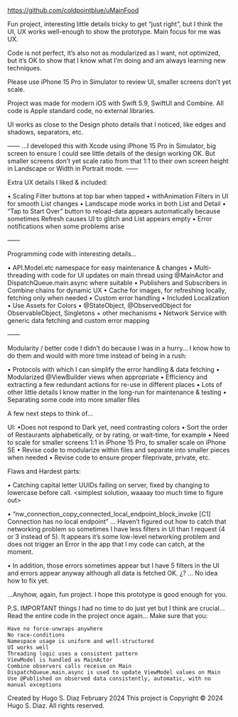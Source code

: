 https://github.com/coldpointblue/uMainFood

Fun project, interesting little details tricky to get “just right”, but I think the UI, UX works well-enough to show the prototype.  Main focus for me was UX.

Code is not perfect, it’s also not as modularized as I want, not optimized, but it’s OK to show that I know what I’m doing and am always learning new techniques. 

Please use iPhone 15 Pro in Simulator to review UI, smaller screens don’t yet scale.

Project was made for modern iOS with Swift 5.9, SwiftUI and Combine. All code is Apple standard code, no external libraries.

UI works as close to the Design photo details that I noticed, like edges and shadows, separators, etc.

——
…I developed this with Xcode using iPhone 15 Pro in Simulator, big screen to ensure I could see little details of the design working OK.
But smaller screens don’t yet scale ratio from that 1:1 to their own screen height in Landscape or Width in Portrait mode.
——

Extra UX details I liked & included:

• Scaling Filter buttons at top bar when tapped
• withAnimation Filters in UI for smooth List changes
• Landscape mode works in both List and Detail
• “Tap to Start Over” button to reload-data appears automatically because sometimes Refresh causes UI to glitch and List appears empty
• Error notifications when some problems arise

——

Programming code with interesting details…

• API.Model.etc namespace for easy maintenance & changes
• Multi-threading with code for UI updates on main thread using @MainActor and DispatchQueue.main.async where suitable
• Publishers and Subscribers in Combine chains for dynamic UX
• Cache for images, for refreshing locally, fetching only when needed
• Custom error handling
• Included Localization
• Use Assets for Colors
• @StateObject, @ObservedObject for ObservableObject, Singletons + other mechanisms
• Network Service with generic data fetching and custom error mapping

——

Modularity / better code I didn’t do because I was in a hurry… I know how to do them and would with more time instead of being in a rush:

• Protocols with which I can simplify the error handling & data fetching
• Modularized @ViewBuilder views when appropriate
• Efficiency and extracting a few redundant actions for re-use in different places
• Lots of other little details I know matter in the long-run for maintenance & testing
• Separating some code into more smaller files

A few next steps to think of…

UI:
•Does not respond to Dark yet, need contrasting colors
• Sort the order of Restaurants alphabetically, or by rating, or wait-time, for example
• Need to scale for smaller screens 1:1 in iPhone 15 Pro, to smaller scale on iPhone SE
• Revise code to modularize within files and separate into smaller pieces when needed
• Revise code to ensure proper fileprivate, private, etc.

Flaws and Hardest parts:

• Catching capital letter UUIDs failing on server,  fixed by changing to lowercase before call.
<simplest solution, waaaay too much time to figure out>

• “nw_connection_copy_connected_local_endpoint_block_invoke [C1] Connection has no local endpoint” … Haven’t figured out how to catch that networking problem so sometimes I have less filters in UI than I request (4 or 3 instead of 5). It appears it’s some low-level networking problem and does not trigger an Error in the app that I my code can catch, at the moment.

• In addition, those errors sometimes appear but I have 5 filters in the UI and errors appear anyway although all data is fetched OK. ¿? … No idea how to fix yet. 

…Anyhow, again, fun project. I hope this prototype is good enough for you.

P.S.
IMPORTANT things I had no time to do just yet but I think are crucial…
Read the entire code in the project once again…
Make sure that you:

	Have no force-unwraps anywhere
	No race-conditions
	Namespace usage is uniform and well-structured
	UI works well
	Threading logic uses a consistent pattern
	ViewModel is handled as MainActor
	Combine observers calls receive on Main
	DispatchQueue.main.async is used to update ViewModel values on Main
	Use @Published on observed data consistently, automatic, with no manual exceptions


Created by Hugo S. Diaz February 2024
This project is Copyright © 2024 Hugo S. Diaz. All rights reserved.
